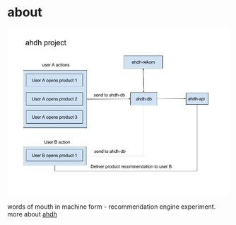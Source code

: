 # about

![ahdh-diagram](ahdh-diagram.jpg)

words of mouth in machine form - recommendation engine experiment.
more about [ahdh](http://nodejs-vickydasta.rhcloud.com/catatan-tentang-mesin-perekomendasi/)

